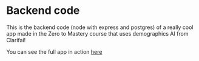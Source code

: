 # Backend code

This is the backend code (node with express and postgres) of a really cool app made in the Zero to Mastery course that uses demographics AI from Clarifai!

You can see the full app in action [here](https://smartapp-face.herokuapp.com)
